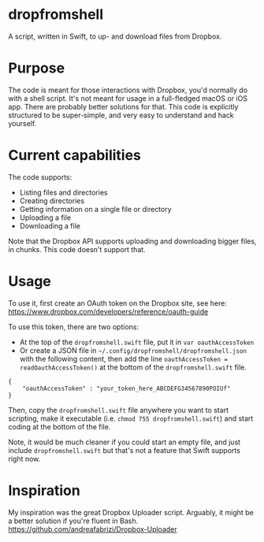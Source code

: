 # dropfromshell

A script, written in Swift, to up- and download files from Dropbox.

# Purpose

The code is meant for those interactions with Dropbox, you'd normally do with a
shell script. It's not meant for usage in a full-fledged macOS or iOS app.
There are probably better solutions for that. This code is explicitly
structured to be super-simple, and very easy to understand and hack yourself.

# Current capabilities

The code supports:
* Listing files and directories
* Creating directories
* Getting information on a single file or directory
* Uploading a file
* Downloading a file

Note that the Dropbox API supports uploading and downloading bigger files, in
chunks. This code doesn't support that.

# Usage

To use it, first create an OAuth token on the Dropbox site, see here:
https://www.dropbox.com/developers/reference/oauth-guide

To use this token, there are two options:
* At the top of the `dropfromshell.swift` file, put it in `var oauthAccessToken`
* Or create a JSON file in `~/.config/dropfromshell/dropfromshell.json` with
  the following content, then add the line
  `oauthAccessToken = readOauthAccessToken()` at the bottom of the
  `dropfromshell.swift` file.

```
{
    "oauthAccessToken" : "your_token_here_ABCDEFG34567890POIUf"
}
```

Then, copy the `dropfromshell.swift` file anywhere you want to start scripting,
make it executable (i.e. `chmod 755 dropfromshell.swift`) and start coding at
the bottom of the file.

Note, it would be much cleaner if you could start an empty file, and just
include `dropfromshell.swift` but that's not a feature that Swift supports
right now.

# Inspiration

My inspiration was the great Dropbox Uploader script. Arguably, it might be a
better solution if you're fluent in Bash.
https://github.com/andreafabrizi/Dropbox-Uploader

